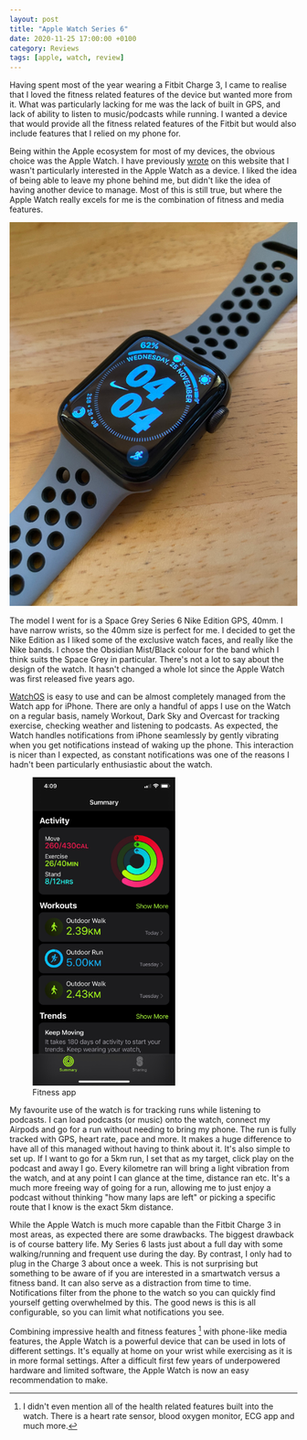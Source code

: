 ```yaml
--- 
layout: post 
title: "Apple Watch Series 6" 
date: 2020-11-25 17:00:00 +0100
category: Reviews 
tags: [apple, watch, review] 
--- 
```


Having spent most of the year wearing a Fitbit Charge 3, I came to realise that I loved the fitness related features of the device but wanted more from it. What was particularly lacking for me was the lack of built in GPS, and lack of ability to listen to music/podcasts while running. I wanted a device that would provide all the fitness related features of the Fitbit but would also include features that I relied on my phone for.

Being within the Apple ecosystem for most of my devices, the obvious choice was the Apple Watch. I have previously [wrote][awatch15] on this website that I wasn't particularly interested in the Apple Watch as a device. I liked the idea of being able to leave my phone behind me, but didn't like the idea of having another device to manage. Most of this is still true, but where the Apple Watch really excels for me is the combination of fitness and media features. 

<center>
	<img src="/images/2020/11/apple-watch.png" alt="Apple Watch Series 6" class="image-single" />
</center>

The model I went for is a Space Grey Series 6 Nike Edition GPS, 40mm. I have narrow wrists, so the 40mm size is perfect for me. I decided to get the Nike Edition as I liked some of the exclusive watch faces, and really like the Nike bands. I chose the Obsidian Mist/Black colour for the band which I think suits the Space Grey in particular. There's not a lot to say about the design of the watch. It hasn't changed a whole lot since the Apple Watch was first released five years ago. 

[WatchOS][watchOS] is easy to use and can be almost completely managed from the Watch app for iPhone. There are only a handful of apps I use on the Watch on a regular basis, namely Workout, Dark Sky and Overcast for tracking exercise, checking weather and listening to podcasts. As expected, the Watch handles notifications from iPhone seamlessly by gently vibrating when you get notifications instead of waking up the phone. This interaction is nicer than I expected, as constant notifications was one of the reasons I hadn't been particularly enthusiastic about the watch.

<figure>
	<img src="/images/2020/11/fitness-app.png" width="250" />
	<figcaption>Fitness app</figcaption>
</figure>

My favourite use of the watch is for tracking runs while listening to podcasts. I can load podcasts (or music) onto the watch, connect my Airpods and go for a run without needing to bring my phone. The run is fully tracked with GPS, heart rate, pace and more. It makes a huge difference to have all of this managed without having to think about it. It's also simple to set up. If I want to go for a 5km run, I set that as my target, click play on the podcast and away I go. Every kilometre ran will bring a light vibration from the watch, and at any point I can glance at the time, distance ran etc. It's a much more freeing way of going for a run, allowing me to just enjoy a podcast without thinking "how many laps are left" or picking a specific route that I know is the exact 5km distance. 

While the Apple Watch is much more capable than the Fitbit Charge 3 in most areas, as expected there are some drawbacks. The biggest drawback is of course battery life. My Series 6 lasts just about a full day with some walking/running and frequent use during the day. By contrast, I only had to plug in the Charge 3 about once a week. This is not surprising but something to be aware of if you are interested in a smartwatch versus a fitness band. It can also serve as a distraction from time to time. Notifications filter from the phone to the watch so you can quickly find yourself getting overwhelmed by this. The good news is this is all configurable, so you can limit what notifications you see. 

Combining impressive health and fitness features [^1] with phone-like media features, the Apple Watch is a powerful device that can be used in lots of different settings. It's equally at home on your wrist while exercising as it is in more formal settings. After a difficult first few years of underpowered hardware and limited software, the Apple Watch is now an easy recommendation to make.

[^1]: I didn't even mention all of the health related features built into the watch. There is a heart rate sensor, blood oxygen monitor, ECG app and much more.

[awatch15]:https://colm.io/2015/12/17/apple-watch-follow-up/
[watchOS]:https://en.wikipedia.org/wiki/WatchOS
